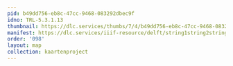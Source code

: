 ```yaml
---
pid: b49dd756-eb8c-47cc-9468-083292dbec9f
idno: TRL-5.3.1.13
thumbnail: https://dlc.services/thumbs/7/4/b49dd756-eb8c-47cc-9468-083292dbec9f/full/400,339/0/default.jpg
manifest: https://dlc.services/iiif-resource/delft/string1string2string3/kaartenproject-2007/TRL-5.3.1.13
order: '098'
layout: map
collection: kaartenproject
---
```

